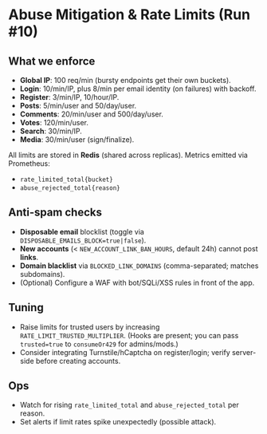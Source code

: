 # Abuse Mitigation & Rate Limits (Run #10)

## What we enforce
- **Global IP**: 100 req/min (bursty endpoints get their own buckets).
- **Login**: 10/min/IP, plus 8/min per email identity (on failures) with backoff.
- **Register**: 3/min/IP, 10/hour/IP.
- **Posts**: 5/min/user and 50/day/user.
- **Comments**: 20/min/user and 500/day/user.
- **Votes**: 120/min/user.
- **Search**: 30/min/IP.
- **Media**: 30/min/user (sign/finalize).

All limits are stored in **Redis** (shared across replicas). Metrics emitted via Prometheus:
- `rate_limited_total{bucket}`
- `abuse_rejected_total{reason}`

## Anti-spam checks
- **Disposable email** blocklist (toggle via `DISPOSABLE_EMAILS_BLOCK=true|false`).
- **New accounts** (< `NEW_ACCOUNT_LINK_BAN_HOURS`, default 24h) cannot post **links**.
- **Domain blacklist** via `BLOCKED_LINK_DOMAINS` (comma-separated; matches subdomains).
- (Optional) Configure a WAF with bot/SQLi/XSS rules in front of the app.

## Tuning
- Raise limits for trusted users by increasing `RATE_LIMIT_TRUSTED_MULTIPLIER`. (Hooks are present; you can pass `trusted=true` to `consumeOr429` for admins/mods.)
- Consider integrating Turnstile/hCaptcha on register/login; verify server-side before creating accounts.

## Ops
- Watch for rising `rate_limited_total` and `abuse_rejected_total` per reason.
- Set alerts if limit rates spike unexpectedly (possible attack).
